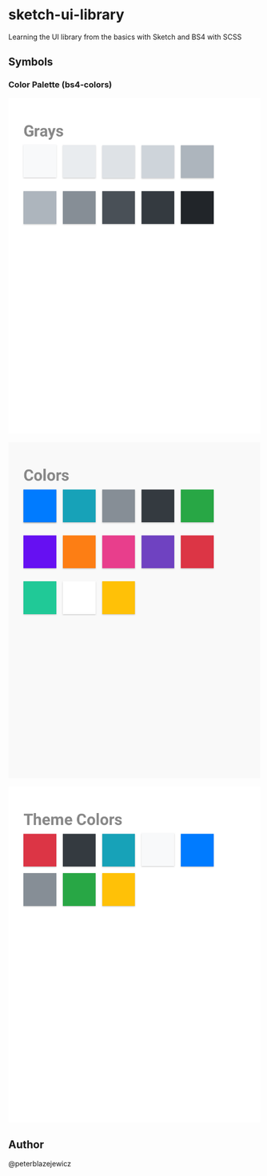 # sketch-ui-library

Learning the UI library from the basics with Sketch and BS4 with SCSS

## Symbols

### Color Palette (bs4-colors)

![Grays](libraries/bs4-colors/gray.png)

![Color](libraries/bs4-colors/color.png)

![Theme Color](libraries/bs4-colors/theme-color.png)


## Author

@peterblazejewicz
